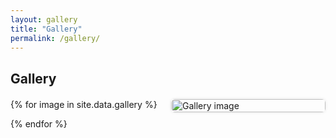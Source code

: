 ```yaml
---
layout: gallery
title: "Gallery"
permalink: /gallery/
---
```


<h2>Gallery</h2>

<div class="image-grid">
  {% for image in site.data.gallery %}
    <div class="gallery-item">
      <img src="{{ '/assets/img/gallery/' | append: image.file }}" alt="Gallery image"
           onclick="openModal(this)" data-caption="{{ image.caption }}">
    </div>
  {% endfor %}
</div>

<!-- Modal -->
<div id="modal" class="modal" onclick="closeModal()">
  <span class="modal-close">&times;</span>
  <img class="modal-content" id="modal-img">
  <div id="modal-caption" class="modal-caption"></div>
</div>

<style>
.image-grid {
  display: grid;
  grid-template-columns: repeat(auto-fill, minmax(200px, 1fr));
  gap: 10px;
  margin-top: 20px;
}

.gallery-item img {
  width: 100%;
  height: auto;
  cursor: pointer;
  border-radius: 6px;
  box-shadow: 0 0 5px rgba(0,0,0,0.1);
}

.modal {
  display: none;
  position: fixed;
  z-index: 999;
  padding-top: 60px;
  left: 0; top: 0;
  width: 100%; height: 100%;
  overflow: auto;
  background-color: rgba(0,0,0,0.85);
  text-align: center;
}

.modal-content {
  margin: auto;
  display: block;
  max-width: 90%;
  max-height: 80vh;
}

.modal-close {
  position: absolute;
  top: 15px; right: 35px;
  color: white;
  font-size: 30px;
  font-weight: bold;
  cursor: pointer;
}

.modal-caption {
  margin-top: 15px;
  color: #ccc;
  font-size: 16px;
  max-width: 80%;
  margin-left: auto;
  margin-right: auto;
}
</style>

<script>
function openModal(img) {
  var modal = document.getElementById("modal");
  var modalImg = document.getElementById("modal-img");
  var modalCaption = document.getElementById("modal-caption");

  modal.style.display = "block";
  modalImg.src = img.src;
  modalCaption.textContent = img.getAttribute("data-caption");
}

function closeModal() {
  document.getElementById("modal").style.display = "none";
}
</script>
